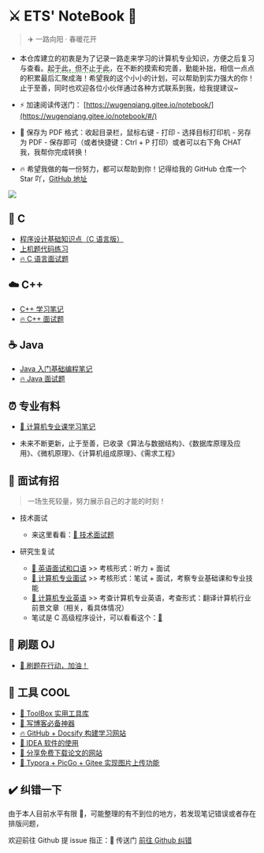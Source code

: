 # ⚔️ ETS' NoteBook 📖

> ✈️ 一路向阳 · 春暖花开

* 本仓库建立的初衷是为了记录一路走来学习的计算机专业知识，方便之后复习与查看。<span style="border-bottom:1px dashed green;">起于此，但不止于此</span>，在不断的摸索和完善，勤能补拙，相信一点点的积累最后汇聚成海！希望我的这个小小的计划，可以帮助到实力强大的你！止于至善，同时也欢迎各位小伙伴通过各种方式联系到我，给我提建议~
* ⚡ 加速阅读传送门： [https://wugenqiang.gitee.io/notebook/](https://wugenqiang.gitee.io/notebook/#/)

* 📄 保存为 PDF 格式：收起目录栏，鼠标右键 - 打印 - 选择目标打印机 - 另存为 PDF - 保存即可（或者快捷键：Ctrl + P 打印）或者可以右下角 CHAT 我，我帮你完成转换！
* 🔥 希望我做的每一份努力，都可以帮助到你！记得给我的 GitHub 仓库一个 Star 吖，[GitHub 地址](https://github.com/wugenqiang/NoteBook)

![](https://gitee.com/wugenqiang/PictureBed/raw/master/NoteBook/20200509172209.jpg)



## 📌 C

* [程序设计基础知识点（C 语言版）](C/C-Notes.md)       
* [上机题代码练习](C/C-Code.md)
* [🔥 C 语言面试题](interview/C语言面试题)

## ☁️ C++

* [C++ 学习笔记](C++/C++Notes.md)
* [🔥 C++ 面试题](interview/面向对象程序设计面试题?id=c（cpp）)

## ☕️ Java

* [Java 入门基础编程笔记](Java/Java-Base-Notes.md)
* [🔥 Java 面试题](interview/面向对象程序设计面试题?id=java)



## ⏰ 专业有料

* [🌈 计算机专业课学习笔记](专业有料/README.md)

* 未来不断更新，止于至善，已收录《算法与数据结构》、《数据库原理及应用》、《微机原理》、《计算机组成原理》、《需求工程》



## 📝   面试有招

> 一场生死较量，努力展示自己的才能的时刻！

* 技术面试

  * 来这里看看：[🚀 技术面试题](interview/README.md)

* 研究生复试
  * [🌼 英语面试和口语](PostgraduateExam/english-interview-speaking.md)  >>  考核形式：听力 + 面试
  * [🔨 计算机专业面试](PostgraduateExam/计算机专业面试.md)  >>  考核形式：笔试 + 面试，考察专业基础课和专业技能
  * [👀 计算机专业英语](PostgraduateExam/计算机专业英语.md)  >>  考查计算机专业英语，考查形式：翻译计算机行业前景文章（相关，看具体情况）
  * 笔试是 C 高级程序设计，可以看看这个：[💎](C/高级程序设计复试笔试准备题.md)



## 🐋	刷题 OJ

* [🍉 刷题在行动，加油！](OJ/README.md)

## 🔧     工具 COOL

* [🔨 ToolBox 实用工具库](ToolBox/Tools.md)
* [🍉 写博客必备神器](ToolBox/写博客必备神器.md)
* [🔥 GitHub + Docsify 构建学习网站](/docsify/README)
* [🔑 IDEA 软件的使用](ToolBox/IDEA.md)
* [🎉 分享免费下载论文的网站](ToolBox/ShareToFreeDownloadPapers.md)
* [🎨 Typora + PicGo + Gitee 实现图片上传功能](ToolBox/Typora-PicGo-Gitee-PictureBed-Cool.md)



## ✔️ 纠错一下

由于本人目前水平有限 🤵，可能整理的有不到位的地方，若发现笔记错误或者存在排版问题，

欢迎前往 Github 提 issue 指正：🚀 传送门 [前往 Github 纠错](https://github.com/wugenqiang/NoteBook/issues)